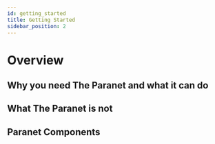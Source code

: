 ```yaml
---
id: getting_started
title: Getting Started
sidebar_position: 2
---
```


# Overview

## Why you need The Paranet and what it can do

## What The Paranet is not

## Paranet Components



<!-- Overview of the Paranet ecosystem  -->
<!-- What problems does it solve?  -->
<!-- How should you use it?  -->
<!-- Community and other resources? -->
